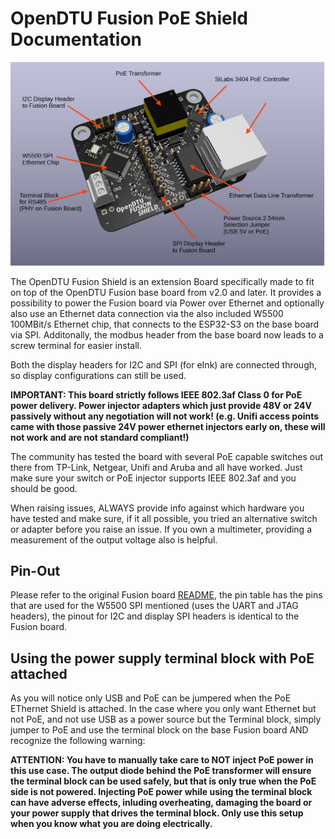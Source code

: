 # OpenDTU Fusion PoE Shield Documentation

![overview_PoE](pics/overview_PoE.png)

The OpenDTU Fusion Shield is an extension Board specifically made to fit on top of the OpenDTU Fusion base board from v2.0 and later.
It provides a possibility to power the Fusion board via Power over Ethernet and optionally also use an Ethernet data connection via the also included W5500 100MBit/s Ethernet chip, that connects to the ESP32-S3 on the base board via SPI. Additonally, the modbus header from the base board now leads to a screw terminal for easier install.

Both the display headers for I2C and SPI (for eInk) are connected through, so display configurations can still be used.

**IMPORTANT: This board strictly follows IEEE 802.3af Class 0 for PoE power delivery. Power injector adapters which just provide 48V or 24V passively without any negotiation will not work! (e.g. Unifi access points came with those passive 24V power ethernet injectors early on, these will not work and are not standard compliant!)**

The community has tested the board with several PoE capable switches out there from TP-Link, Netgear, Unifi and Aruba and all have worked. Just make sure your switch or PoE injector supports IEEE 802.3af and you should be good.

When raising issues, ALWAYS provide info against which hardware you have tested and make sure, if it all possible, you tried an alternative switch or adapter before you raise an issue. If you own a multimeter, providing a measurement of the output voltage also is helpful.

## Pin-Out

Please refer to the original Fusion board [README](README.md#Pin-mapping-of-the-ESP32-S3-on-OpenDTU-Fusion-v2.x), the pin table has the pins that are used for the W5500 SPI mentioned (uses the UART and JTAG headers), the pinout for I2C and display SPI headers is identical to the Fusion board.

## Using the power supply terminal block with PoE attached

As you will notice only USB and PoE can be jumpered when the PoE EThernet Shield is attached. In the case where you only want Ethernet but not PoE, and not use USB as a power source but the Terminal block,
simply jumper to PoE and use the terminal block on the base Fusion board AND recognize the following warning:

**ATTENTION: You have to manually take care to NOT inject PoE power in this use case. The output diode behind the PoE transformer will ensure the terminal block can be used safely, but that is only true when the PoE side is not powered. Injecting PoE power while using the terminal block can have adverse effects, inluding overheating, damaging the board or your power supply that drives the terminal block. Only use this setup when you know what you are doing electrically.**
